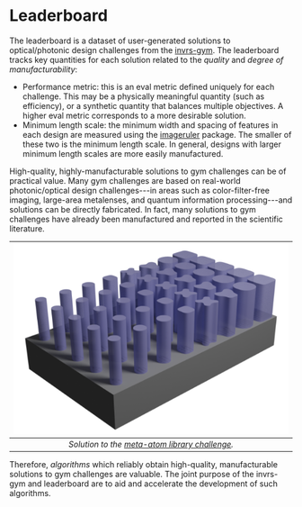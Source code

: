 # Leaderboard

The leaderboard is a dataset of user-generated solutions to optical/photonic design challenges from the [invrs-gym](https://invrs-io.github.io/gym/index.html). The leaderboard tracks key quantities for each solution related to the _quality_ and _degree of manufacturability_:
- Performance metric: this is an eval metric defined uniquely for each challenge. This may be a physically meaningful quantity (such as efficiency), or a synthetic quantity that balances multiple objectives. A higher eval metric corresponds to a more desirable solution.
- Minimum length scale: the minimum width and spacing of features in each design are measured using the [imageruler](https://github.com/NanoComp/imageruler) package. The smaller of these two is the minimum length scale. In general, designs with larger minimum length scales are more easily manufactured.

High-quality, highly-manufacturable solutions to gym challenges can be of practical value. Many gym challenges are based on real-world photonic/optical design challenges---in areas such as color-filter-free imaging, large-area metalenses, and quantum information processing---and solutions can be directly fabricated. In fact, many solutions to gym challenges have already been manufactured and reported in the scientific literature.

| ![Meta-atom library designs](https://github.com/invrs-io/leaderboard/blob/main/docs/img/meta_atom_library_design.png?raw=true) |
|:--:|
| *Solution to the [meta-atom library challenge](https://invrs-io.github.io/leaderboard/notebooks/challenges/meta_atom_library.html).* |

Therefore, _algorithms_ which reliably obtain high-quality, manufacturable solutions to gym challenges are valuable. The joint purpose of the invrs-gym and leaderboard are to aid and accelerate the development of such algorithms.
